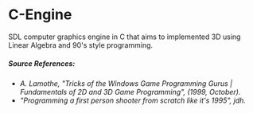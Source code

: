 # C-Engine
SDL computer graphics engine in C that aims to implemented 3D using Linear Algebra and 90's style programming.

<h5>
  Source References:
  <h6>
    <ul>
      <li>A. Lamothe, "Tricks of the Windows Game Programming Gurus | Fundamentals of 2D and 3D Game Programming", (1999, October). </li>
      <li>"Programming a first person shooter from scratch like it's 1995", jdh.</li>
    </ul>
  </h6>
</h5>
